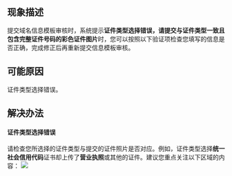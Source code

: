 
## 现象描述
提交域名信息模板审核时，系统提示**证件类型选择错误，请提交与证件类型一致且包含完整证件号码的彩色证件图片**时，您可以按照以下验证项检查您填写的信息是否正确，完成修正后再重新提交信息模板审核。

## 可能原因
证件类型选择错误。



## 解决办法
#### 证件类型选择错误
请检查您所选择的证件类型与提交的证件照片是否对应。例如，证件类型选择**统一社会信用代码**证书却上传了**营业执照**或其他的证件。建议您重点关注以下区域的内容：
![](https://qcloudimg.tencent-cloud.cn/raw/16e18d719d3c3c1002d82cc7f03ef624.png)


